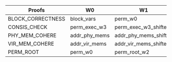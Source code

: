 | Proofs | W0 | W1 | w2 | W3 | W4 | W5 |
|--------|----|----|----|----|----|----|
| BLOCK_CORRECTNESS | block_vars | perm_w0 | block_input_w2 | block_w2 | block_w3 | block_shifted_w3 |
| CONSIS_CHECK | perm_exec_w3 | perm_exec_w3_shifted |
| PHY_MEM_COHERE | addr_phy_mems | addr_phy_mems_shifted |
| VIR_MEM_COHERE | addr_vir_mems | addr_vir_mems_shifted | addr_ts_bits |
| PERM_ROOT | perm_w0 | perm_root_w2 | perm_root_w3 | perm_root_shifted_w3 |
